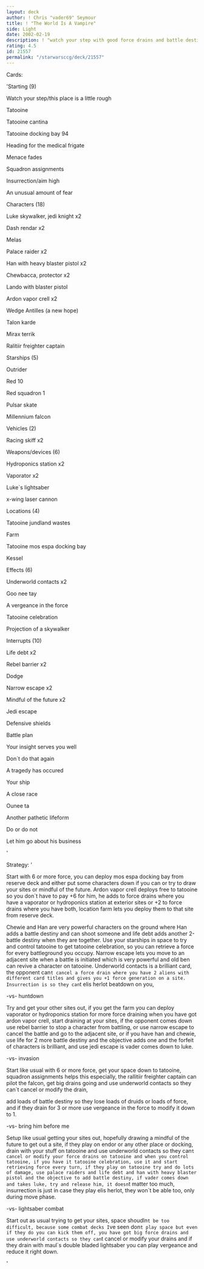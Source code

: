 ```yaml
---
layout: deck
author: ! Chris "vader69" Seymour
title: ! "The World Is A Vampire"
side: Light
date: 2002-02-19
description: ! "watch your step with good force drains and battle destiny and retrieving with tatooine celebration."
rating: 4.5
id: 21557
permalink: "/starwarsccg/deck/21557"
---
```

Cards: 

'Starting (9)

Watch your step/this place is a little rough

Tatooine

Tatooine cantina

Tatooine docking bay 94

Heading for the medical frigate

Menace fades

Squadron assignments

Insurrection/aim high

An unusual amount of fear 


Characters (18)

Luke skywalker, jedi knight x2

Dash rendar x2

Melas

Palace raider x2

Han with heavy blaster pistol x2

Chewbacca, protector x2

Lando with blaster pistol

Ardon vapor crell x2

Wedge Antilles (a new hope)

Talon karde

Mirax terrik

Ralitiir freighter captain


Starships (5)

Outrider

Red 10

Red squadron 1

Pulsar skate

Millennium falcon


Vehicles (2)

Racing skiff x2


Weapons/devices (6)

Hydroponics station x2

Vaporator x2

Luke`s lightsaber

x-wing laser cannon


Locations (4)

Tatooine jundland wastes

Farm

Tatooine mos espa docking bay

Kessel


Effects (6)

Underworld contacts x2 

Goo nee tay 

A vergeance in the force

Tatooine celebration

Projection of a skywalker


Interrupts (10)

Life debt x2

Rebel barrier x2

Dodge

Narrow escape x2

Mindful of the future x2

Jedi escape


Defensive shields

Battle plan

Your insight serves you well

Don`t do that again

A tragedy has occured

Your ship

A close race

Ounee ta

Another pathetic lifeform

Do or do not

Let him go about his business


'

Strategy: '

Start with 6 or more force, you can deploy mos espa docking bay from reserve deck and either put some characters down if you can or try to draw your sites or mindful of the future. Ardon vapor crell deploys free to tatooine so you don`t have to pay +6 for him, he adds to force drains where you have a vaporator or hydroponics station at exterior sites or +2 to force drains where you have both, location farm lets you deploy them to that site from reserve deck. 


Chewie and Han are very powerful characters on the ground where Han adds a battle destiny and can shoot someone and life debt adds another 2-battle destiny when they are together. Use your starships in space to try and control tatooine to get tatooine celebration, so you can retrieve a force for every battleground you occupy. Narrow escape lets you move to an adjacent site when a battle is initiated which is very powerful and old ben can revive a character on tatooine. Underworld contacts is a brilliant card, the opponent can`t cancel a force drain where you have 2 aliens with different card titles and gives you +1 force generation on a site. Insurrection is so they can`t elis herlot beatdown on you, 


-vs- huntdown

 Try and get your other sites out, if you get the farm you can deploy vaporator or hydroponics station for more force draining when you have got ardon vapor crell, start draining at your sites, if the opponent comes down use rebel barrier to stop a character from battling, or use narrow escape to cancel the battle and go to the adjacent site, or if you have han and chewie, use life for 2 more battle destiny and the objective adds one and the forfeit of characters is brilliant, and use jedi escape is vader comes down to luke.


-vs- invasion

Start like usual with 6 or more force, get your space down to tatooine, squadron assignments helps this especially, the rallitiir freighter captain can pilot the falcon, get big drains going and use underworld contacts so they can`t cancel or modify the drain, 

add loads of battle destiny so they lose loads of druids or loads of force, and if they drain for 3 or more use vergeance in the force to modify it down to 1.


-vs- bring him before me

Setup like usual getting your sites out, hopefully drawing a mindful of the future to get out a site, if they play on endor or any other place or docking, drain with your stuff on tatooine and use underworld contacts so they can`t cancel or modify your force drains on tatooine and when you control tatooine, if you have it tatooine celebration, use it and start retrieving force every turn, if they play on tatooine try and do lots of damage, use palace raiders and life debt and han with heavy blaster pistol and the objective to add battle destiny, if vader comes down and takes luke, try and release him, it doesn`t matter too much, insurrection is just in case they play elis herlot, they won`t be able too, only during move phase.


-vs- lightsaber combat

Start out as usual trying to get your sites, space shoudln`t be too difficult, because some combat decks I`ve seen don`t play space but even if they do you can kick them off, you have got big force drains and use underworld contacts so they can`t cancel or modify your drains and if they drain with maul`s double bladed lightsaber you can play vergeance and reduce it right down.


















'
